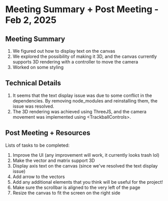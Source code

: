 # Meeting Summary + Post Meeting - Feb 2, 2025

## Meeting Summary

1. We figured out how to display text on the canvas
2. We explored the possibility of making it 3D, and the canvas currently supports 3D rendering with a controller to move the camera
3. Worked on some styling

## Technical Details

1. It seems that the text display issue was due to some conflict in the dependencies. By removing node_modules and reinstalling them, the issue was resolved.
2. The 3D rendering was achieved using ThreeJS, and the camera movement was implemented using \<TrackballControls>.

## Post Meeting + Resources

Lists of tasks to be completed:

1. Improve the UI (any improvement will work, it currently looks trash lol)
2. Make the vector and matrix support 3D
3. Display axis text on the canvas (since we've resolved the text display issue)
4. Add arrow to the vectors
5. Add any additional elements that you think will be useful for the project!
6. Make sure the scrollbar is aligned to the very left of the page
7. Resize the canvas to fit the screen on the right side
